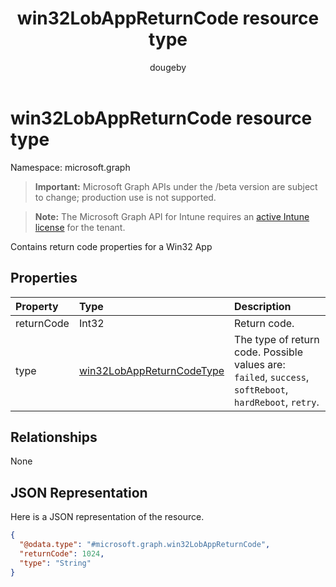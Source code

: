 ﻿---
title: "win32LobAppReturnCode resource type"
description: "Contains return code properties for a Win32 App"
author: "dougeby"
localization_priority: Normal
ms.prod: "intune"
doc_type: resourcePageType
---

# win32LobAppReturnCode resource type

Namespace: microsoft.graph

> **Important:** Microsoft Graph APIs under the /beta version are subject to change; production use is not supported.

> **Note:** The Microsoft Graph API for Intune requires an [active Intune license](https://go.microsoft.com/fwlink/?linkid=839381) for the tenant.

Contains return code properties for a Win32 App

## Properties

| Property   | Type                                                                               | Description                                                                                             |
| :--------- | :--------------------------------------------------------------------------------- | :------------------------------------------------------------------------------------------------------ |
| returnCode | Int32                                                                              | Return code.                                                                                            |
| type       | [win32LobAppReturnCodeType](../resources/intune-apps-win32lobappreturncodetype.md) | The type of return code. Possible values are: `failed`, `success`, `softReboot`, `hardReboot`, `retry`. |

## Relationships

None

## JSON Representation

Here is a JSON representation of the resource.

<!-- {
  "blockType": "resource",
  "@odata.type": "microsoft.graph.win32LobAppReturnCode"
}
-->

```json
{
  "@odata.type": "#microsoft.graph.win32LobAppReturnCode",
  "returnCode": 1024,
  "type": "String"
}
```
